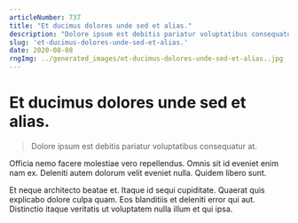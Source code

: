 ```yaml
---
articleNumber: 737
title: "Et ducimus dolores unde sed et alias."
description: "Dolore ipsum est debitis pariatur voluptatibus consequatur at."
slug: 'et-ducimus-dolores-unde-sed-et-alias.'
date: 2020-08-08
rngImg: ../generated_images/et-ducimus-dolores-unde-sed-et-alias..jpg
---
```


# Et ducimus dolores unde sed et alias.

> Dolore ipsum est debitis pariatur voluptatibus consequatur at.

Officia nemo facere molestiae vero repellendus. Omnis sit id eveniet enim nam ex. Deleniti autem dolorum velit eveniet nulla. Quidem libero sunt.
 Et neque architecto beatae et. Itaque id sequi cupiditate. Quaerat quis explicabo dolore culpa quam. Eos blanditiis et deleniti error qui aut. Distinctio itaque veritatis ut voluptatem nulla illum et qui ipsa.
